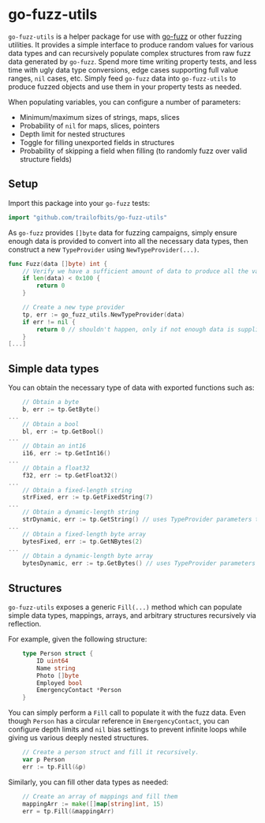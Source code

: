 # go-fuzz-utils
`go-fuzz-utils` is a helper package for use with [go-fuzz](https://github.com/dvyukov/go-fuzz) or other fuzzing utilities. It provides a simple interface to produce random values for various data types and can recursively populate complex structures from raw fuzz data generated by `go-fuzz`. Spend more time writing property tests, and less time with ugly data type conversions, edge cases supporting full value ranges, `nil` cases, etc. Simply feed `go-fuzz` data into `go-fuzz-utils` to produce fuzzed objects and use them in your property tests as needed.

When populating variables, you can configure a number of parameters:
- Minimum/maximum sizes of strings, maps, slices
- Probability of `nil` for maps, slices, pointers
- Depth limit for nested structures
- Toggle for filling unexported fields in structures
- Probability of skipping a field when filling (to randomly fuzz over valid structure fields)

## Setup
Import this package into your `go-fuzz` tests:
```go
import "github.com/trailofbits/go-fuzz-utils"
```

As `go-fuzz` provides `[]byte` data for fuzzing campaigns, simply ensure enough data is provided to convert into all the necessary data types, then construct a new `TypeProvider` using `NewTypeProvider(...)`.  
```go
func Fuzz(data []byte) int {
	// Verify we have a sufficient amount of data to produce all the variables we need.
	if len(data) < 0x100 {
		return 0
	}

	// Create a new type provider
	tp, err := go_fuzz_utils.NewTypeProvider(data)
	if err != nil {
		return 0 // shouldn't happen, only if not enough data is supplied.
	}
[...]
```

## Simple data types
You can obtain the necessary type of data with exported functions such as:
```go
	// Obtain a byte
	b, err := tp.GetByte()
...
	// Obtain a bool
	bl, err := tp.GetBool()
...
	// Obtain an int16
	i16, err := tp.GetInt16()
...
	// Obtain a float32
	f32, err := tp.GetFloat32()
...
	// Obtain a fixed-length string
	strFixed, err := tp.GetFixedString(7)
...
	// Obtain a dynamic-length string
	strDynamic, err := tp.GetString() // uses TypeProvider parameters to determine length/nil possibility
...
	// Obtain a fixed-length byte array
	bytesFixed, err := tp.GetNBytes(2)
...
	// Obtain a dynamic-length byte array
	bytesDynamic, err := tp.GetBytes() // uses TypeProvider parameters to determine length/nil possibility
```


## Structures
`go-fuzz-utils` exposes a generic `Fill(...)` method which can populate simple data types, mappings, arrays, and arbitrary structures recursively via reflection. 

For example, given the following structure:
```go
	type Person struct {
		ID uint64
		Name string
		Photo []byte
		Employed bool
		EmergencyContact *Person
	}
```

You can simply perform a `Fill` call to populate it with the fuzz data. Even though `Person` has a circular reference in `EmergencyContact`, you can configure depth limits and `nil` bias settings to prevent infinite loops while giving us various deeply nested structures.
```go
	// Create a person struct and fill it recursively. 
	var p Person
	err := tp.Fill(&p)    
```

Similarly, you can fill other data types as needed:
```go
	// Create an array of mappings and fill them
	mappingArr := make([]map[string]int, 15)
	err = tp.Fill(&mappingArr)
```
